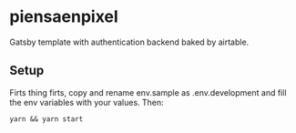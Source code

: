 # piensaenpixel

Gatsby template with authentication backend baked by airtable.

## Setup

Firts thing firts, copy and rename env.sample as .env.development and fill the env variables with your values.
Then:

```
yarn && yarn start
```

